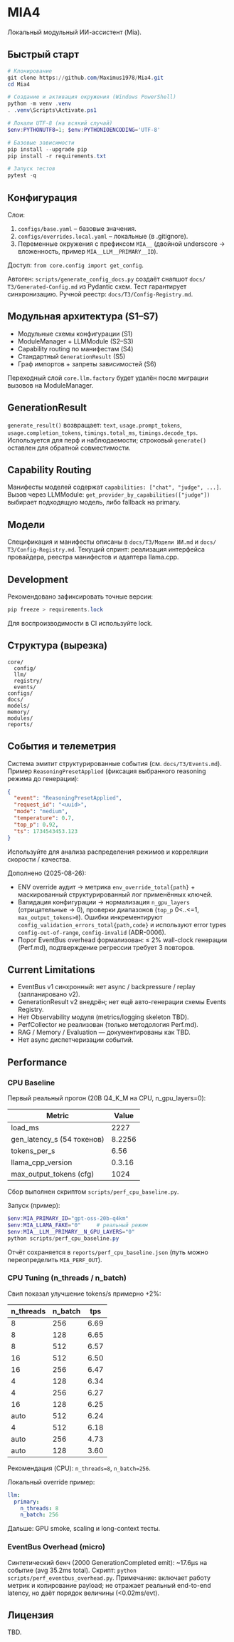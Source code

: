 # MIA4

Локальный модульный ИИ-ассистент (Mia).

## Быстрый старт

```powershell
# Клонирование
git clone https://github.com/Maximus1978/Mia4.git
cd Mia4

# Создание и активация окружения (Windows PowerShell)
python -m venv .venv
. .venv\Scripts\Activate.ps1

# Локали UTF-8 (на всякий случай)
$env:PYTHONUTF8=1; $env:PYTHONIOENCODING='UTF-8'

# Базовые зависимости
pip install --upgrade pip
pip install -r requirements.txt

# Запуск тестов
pytest -q
```

## Конфигурация

Слои:

1. `configs/base.yaml` – базовые значения.
2. `configs/overrides.local.yaml` – локальные (в .gitignore).
3. Переменные окружения с префиксом `MIA__` (двойной underscore → вложенность, пример `MIA__LLM__PRIMARY__ID`).

Доступ: `from core.config import get_config`.

Автоген: `scripts/generate_config_docs.py` создаёт снапшот `docs/ТЗ/Generated-Config.md` из Pydantic схем. Тест гарантирует синхронизацию. Ручной реестр: `docs/ТЗ/Config-Registry.md`.

## Модульная архитектура (S1–S7)

- Модульные схемы конфигурации (S1)
- ModuleManager + LLMModule (S2–S3)
- Capability routing по манифестам (S4)
- Стандартный `GenerationResult` (S5)
- Граф импортов + запреты зависимостей (S6)

Переходный слой `core.llm.factory` будет удалён после миграции вызовов на ModuleManager.

## GenerationResult

`generate_result()` возвращает: `text`, `usage.prompt_tokens`, `usage.completion_tokens`, `timings.total_ms`, `timings.decode_tps`. Используется для перф и наблюдаемости; строковый `generate()` оставлен для обратной совместимости.

## Capability Routing

Манифесты моделей содержат `capabilities: ["chat", "judge", ...]`. Вызов через LLMModule: `get_provider_by_capabilities(["judge"])` выбирает подходящую модель, либо fallback на primary.

## Модели

Спецификация и манифесты описаны в `docs/ТЗ/Модели ИИ.md` и `docs/ТЗ/Config-Registry.md`.
Текущий спринт: реализация интерфейса провайдера, реестра манифестов и адаптера llama.cpp.

## Development

Рекомендовано зафиксировать точные версии:

```powershell
pip freeze > requirements.lock
```
 
Для воспроизводимости в CI используйте lock.

## Структура (вырезка)

```text
core/
  config/
  llm/
  registry/
  events/
configs/
docs/
models/
memory/
modules/
reports/
```

## События и телеметрия

Система эмитит структурированные события (см. `docs/ТЗ/Events.md`). Пример `ReasoningPresetApplied` (фиксация выбранного reasoning режима до генерации):

```json
{
  "event": "ReasoningPresetApplied",
  "request_id": "<uuid>",
  "mode": "medium",
  "temperature": 0.7,
  "top_p": 0.92,
  "ts": 1734543453.123
}
```

Используйте для анализа распределения режимов и корреляции скорости / качества.

Дополнено (2025-08-26):

- ENV override аудит → метрика `env_override_total{path}` + маскированный структурированный лог применённых ключей.
- Валидация конфигурации → нормализация `n_gpu_layers` (отрицательные → 0), проверки диапазонов (`top_p` 0<..<=1, `max_output_tokens>0`). Ошибки инкрементируют `config_validation_errors_total{path,code}` и используют error types `config-out-of-range`, `config-invalid` (ADR-0006).
- Порог EventBus overhead формализован: ≤ 2% wall-clock генерации (Perf.md), подтверждение регрессии требует 3 повторов.

## Current Limitations

- EventBus v1 синхронный: нет async / backpressure / replay (запланировано v2).
- GenerationResult v2 внедрён; нет ещё авто-генерации схемы Events Registry.
- Нет Observability модуля (metrics/logging skeleton TBD).
- PerfCollector не реализован (только методология Perf.md).
- RAG / Memory / Evaluation — документированы как TBD.
- Нет async диспетчеризации событий.

## Performance

### CPU Baseline

Первый реальный прогон (20B Q4_K_M на CPU, n_gpu_layers=0):

| Metric | Value |
|--------|-------|
| load_ms | 2227 |
| gen_latency_s (54 токенов) | 8.2256 |
| tokens_per_s | 6.56 |
| llama_cpp_version | 0.3.16 |
| max_output_tokens (cfg) | 1024 |

Сбор выполнен скриптом `scripts/perf_cpu_baseline.py`.

Запуск (пример):

```powershell
$env:MIA_PRIMARY_ID="gpt-oss-20b-q4km"
$env:MIA_LLAMA_FAKE="0"     # реальный режим
$env:MIA__LLM__PRIMARY__N_GPU_LAYERS="0"
python scripts/perf_cpu_baseline.py
```

Отчёт сохраняется в `reports/perf_cpu_baseline.json` (путь можно переопределить `MIA_PERF_OUT`).

### CPU Tuning (n_threads / n_batch)

Свип показал улучшение tokens/s примерно +2%:

| n_threads | n_batch | tps |
|-----------|---------|-----|
| 8 | 256 | 6.69 |
| 8 | 128 | 6.65 |
| 8 | 512 | 6.57 |
| 16 | 512 | 6.50 |
| 16 | 256 | 6.47 |
| 4 | 128 | 6.34 |
| 4 | 256 | 6.27 |
| 16 | 128 | 6.25 |
| auto | 512 | 6.24 |
| 4 | 512 | 6.18 |
| auto | 256 | 4.73 |
| auto | 128 | 3.60 |

Рекомендация (CPU): `n_threads=8`, `n_batch=256`.

Локальный override пример:

```yaml
llm:
  primary:
    n_threads: 8
    n_batch: 256
```

Дальше: GPU smoke, scaling и long-context тесты.

### EventBus Overhead (micro)

Синтетический бенч (2000 GenerationCompleted emit): ~17.6µs на событие (avg 35.2ms total).
Скрипт: `python scripts/perf_eventbus_overhead.py`.
Примечание: включает работу метрик и копирование payload; не отражает реальный end-to-end latency, но даёт порядок величины (<0.02ms/evt).


## Лицензия

TBD.
